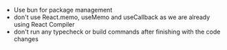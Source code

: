 - Use bun for package management
- don't use React.memo, useMemo and useCallback as we are already using React Compiler
- don't run any typecheck or build commands after finishing with the code changes